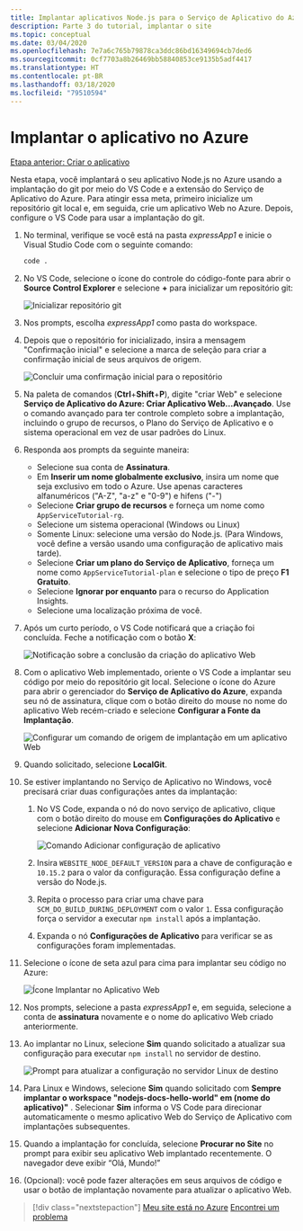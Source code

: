 ```yaml
---
title: Implantar aplicativos Node.js para o Serviço de Aplicativo do Azure do Visual Studio Code
description: Parte 3 do tutorial, implantar o site
ms.topic: conceptual
ms.date: 03/04/2020
ms.openlocfilehash: 7e7a6c765b79878ca3ddc86bd16349694cb7ded6
ms.sourcegitcommit: 0cf7703a8b26469bb58840853ce9135b5adf4417
ms.translationtype: HT
ms.contentlocale: pt-BR
ms.lasthandoff: 03/18/2020
ms.locfileid: "79510594"
---
```

# <a name="deploy-the-app-to-azure"></a>Implantar o aplicativo no Azure

[Etapa anterior: Criar o aplicativo](tutorial-vscode-azure-app-service-node-02.md)

Nesta etapa, você implantará o seu aplicativo Node.js no Azure usando a implantação do git por meio do VS Code e a extensão do Serviço de Aplicativo do Azure. Para atingir essa meta, primeiro inicialize um repositório git local e, em seguida, crie um aplicativo Web no Azure. Depois, configure o VS Code para usar a implantação do git.

1. No terminal, verifique se você está na pasta *expressApp1* e inicie o Visual Studio Code com o seguinte comando:

    ```bash
    code .
    ```

1. No VS Code, selecione o ícone do controle do código-fonte para abrir o **Source Control Explorer** e selecione **+** para inicializar um repositório git:

    ![Inicializar repositório git](media/deploy-azure/git-init.png)

1. Nos prompts, escolha *expressApp1* como pasta do workspace.

1. Depois que o repositório for inicializado, insira a mensagem "Confirmação inicial" e selecione a marca de seleção para criar a confirmação inicial de seus arquivos de origem.

    ![Concluir uma confirmação inicial para o repositório](media/deploy-azure/initial-commit.png)

1. Na paleta de comandos (**Ctrl**+**Shift**+**P**), digite "criar Web" e selecione **Serviço de Aplicativo do Azure: Criar Aplicativo Web...Avançado**. Use o comando avançado para ter controle completo sobre a implantação, incluindo o grupo de recursos, o Plano do Serviço de Aplicativo e o sistema operacional em vez de usar padrões do Linux.

1. Responda aos prompts da seguinte maneira:

    - Selecione sua conta de **Assinatura**.
    - Em **Inserir um nome globalmente exclusivo**, insira um nome que seja exclusivo em todo o Azure. Use apenas caracteres alfanuméricos ("A-Z", "a-z" e "0-9") e hifens ("-")
    - Selecione **Criar grupo de recursos** e forneça um nome como `AppServiceTutorial-rg`.
    - Selecione um sistema operacional (Windows ou Linux)
    - Somente Linux: selecione uma versão do Node.js. (Para Windows, você define a versão usando uma configuração de aplicativo mais tarde).
    - Selecione **Criar um plano do Serviço de Aplicativo**, forneça um nome como `AppServiceTutorial-plan` e selecione o tipo de preço **F1 Gratuito**.
    - Selecione **Ignorar por enquanto** para o recurso do Application Insights.
    - Selecione uma localização próxima de você.

1. Após um curto período, o VS Code notificará que a criação foi concluída. Feche a notificação com o botão **X**:

    ![Notificação sobre a conclusão da criação do aplicativo Web](media/deploy-azure/creation-complete.png)

1. Com o aplicativo Web implementado, oriente o VS Code a implantar seu código por meio do repositório git local. Selecione o ícone do Azure para abrir o gerenciador do **Serviço de Aplicativo do Azure**, expanda seu nó de assinatura, clique com o botão direito do mouse no nome do aplicativo Web recém-criado e selecione **Configurar a Fonte da Implantação**.

    ![Configurar um comando de origem de implantação em um aplicativo Web](media/deploy-azure/configure-deployment-source.png)

1. Quando solicitado, selecione **LocalGit**.

1. Se estiver implantando no Serviço de Aplicativo no Windows, você precisará criar duas configurações antes da implantação:

    1. No VS Code, expanda o nó do novo serviço de aplicativo, clique com o botão direito do mouse em **Configurações do Aplicativo** e selecione **Adicionar Nova Configuração**:

        ![Comando Adicionar configuração de aplicativo](media/deploy-azure/add-setting.png)

    1. Insira `WEBSITE_NODE_DEFAULT_VERSION` para a chave de configuração e `10.15.2` para o valor da configuração. Essa configuração define a versão do Node.js.
    1. Repita o processo para criar uma chave para `SCM_DO_BUILD_DURING_DEPLOYMENT` com o valor `1`. Essa configuração força o servidor a executar `npm install` após a implantação.
    1. Expanda o nó **Configurações de Aplicativo** para verificar se as configurações foram implementadas.

1. Selecione o ícone de seta azul para cima para implantar seu código no Azure:

    ![Ícone Implantar no Aplicativo Web](media/deploy-azure/deploy.png)

1. Nos prompts, selecione a pasta *expressApp1* e, em seguida, selecione a conta de **assinatura** novamente e o nome do aplicativo Web criado anteriormente.

1. Ao implantar no Linux, selecione **Sim** quando solicitado a atualizar sua configuração para executar `npm install` no servidor de destino.

    ![Prompt para atualizar a configuração no servidor Linux de destino](media/deploy-azure/server-build.png)

1. Para Linux e Windows, selecione **Sim** quando solicitado com **Sempre implantar o workspace "nodejs-docs-hello-world" em (nome do aplicativo)"** . Selecionar **Sim** informa o VS Code para direcionar automaticamente o mesmo aplicativo Web do Serviço de Aplicativo com implantações subsequentes.

1. Quando a implantação for concluída, selecione **Procurar no Site** no prompt para exibir seu aplicativo Web implantado recentemente. O navegador deve exibir “Olá, Mundo!”

1. (Opcional): você pode fazer alterações em seus arquivos de código e usar o botão de implantação novamente para atualizar o aplicativo Web.

> [!div class="nextstepaction"]
> [Meu site está no Azure](tutorial-vscode-azure-app-service-node-04.md) [Encontrei um problema](https://www.research.net/r/PWZWZ52?tutorial=node-deployment-azureappservice&step=deploy-app)
